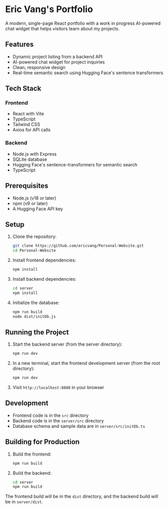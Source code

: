 # Eric Vang's Portfolio

A modern, single-page React portfolio with a work in progress AI-powered chat widget that helps visitors learn about my projects.

## Features

- Dynamic project listing from a backend API
- AI-powered chat widget for project inquiries
- Clean, responsive design
- Real-time semantic search using Hugging Face's sentence transformers

## Tech Stack

### Frontend
- React with Vite
- TypeScript
- Tailwind CSS
- Axios for API calls

### Backend
- Node.js with Express
- SQLite database
- Hugging Face's sentence-transformers for semantic search
- TypeScript

## Prerequisites

- Node.js (v18 or later)
- npm (v9 or later)
- A Hugging Face API key

## Setup

1. Clone the repository:
   ```bash
   git clone https://github.com/ericvang/Personal-Website.git
   cd Personal-Website
   ```

2. Install frontend dependencies:
   ```bash
   npm install
   ```

3. Install backend dependencies:
   ```bash
   cd server
   npm install
   ```

4. Initialize the database:
   ```bash
   npm run build
   node dist/initDb.js
   ```

## Running the Project

1. Start the backend server (from the server directory):
   ```bash
   npm run dev
   ```

2. In a new terminal, start the frontend development server (from the root directory):
   ```bash
   npm run dev
   ```

3. Visit `http://localhost:8080` in your browser

## Development

- Frontend code is in the `src` directory
- Backend code is in the `server/src` directory
- Database schema and sample data are in `server/src/initDb.ts`

## Building for Production

1. Build the frontend:
   ```bash
   npm run build
   ```

2. Build the backend:
   ```bash
   cd server
   npm run build
   ```

The frontend build will be in the `dist` directory, and the backend build will be in `server/dist`.

